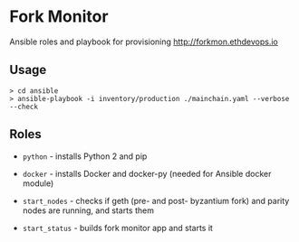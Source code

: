# Fork Monitor

Ansible roles and playbook for provisioning http://forkmon.ethdevops.io

## Usage

```
> cd ansible
> ansible-playbook -i inventory/production ./mainchain.yaml --verbose --check
```

## Roles

* `python` - installs Python 2 and pip

* `docker` - installs Docker and docker-py (needed for Ansible docker module)

* `start_nodes` - checks if geth (pre- and post- byzantium fork) and parity nodes are running, and starts them

* `start_status` - builds fork monitor app and starts it
